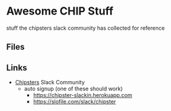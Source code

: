 # Awesome CHIP Stuff
stuff the chipsters slack community has collected for reference

## Files

## Links

* [Chipsters](https://chipster.slack.com) Slack Community
  * auto signup (one of these should work)
    * https://chipster-slackin.herokuapp.com
    * https://slofile.com/slack/chipster
    

